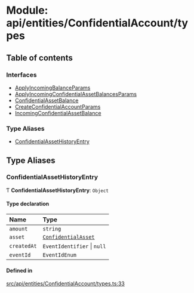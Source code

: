 # Module: api/entities/ConfidentialAccount/types

## Table of contents

### Interfaces

- [ApplyIncomingBalanceParams](../wiki/api.entities.ConfidentialAccount.types.ApplyIncomingBalanceParams)
- [ApplyIncomingConfidentialAssetBalancesParams](../wiki/api.entities.ConfidentialAccount.types.ApplyIncomingConfidentialAssetBalancesParams)
- [ConfidentialAssetBalance](../wiki/api.entities.ConfidentialAccount.types.ConfidentialAssetBalance)
- [CreateConfidentialAccountParams](../wiki/api.entities.ConfidentialAccount.types.CreateConfidentialAccountParams)
- [IncomingConfidentialAssetBalance](../wiki/api.entities.ConfidentialAccount.types.IncomingConfidentialAssetBalance)

### Type Aliases

- [ConfidentialAssetHistoryEntry](../wiki/api.entities.ConfidentialAccount.types#confidentialassethistoryentry)

## Type Aliases

### ConfidentialAssetHistoryEntry

Ƭ **ConfidentialAssetHistoryEntry**: `Object`

#### Type declaration

| Name | Type |
| :------ | :------ |
| `amount` | `string` |
| `asset` | [`ConfidentialAsset`](../wiki/api.entities.ConfidentialAsset.ConfidentialAsset) |
| `createdAt` | `EventIdentifier` \| ``null`` |
| `eventId` | `EventIdEnum` |

#### Defined in

[src/api/entities/ConfidentialAccount/types.ts:33](https://github.com/PolymeshAssociation/polymesh-private-sdk/blob/297c67ce/src/api/entities/ConfidentialAccount/types.ts#L33)
